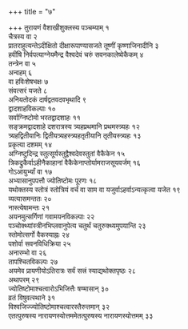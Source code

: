 +++
title = "७"

+++
तुरायणं वैशाखीशुक्लस्य पञ्चम्याम् १  
चैत्रस्य वा २  
प्रातराहुत्यन्तेऽदीक्षितो दीक्षारूपाण्यासजते तूष्णीं कृष्णाजिनादीनि ३  
हवींषि निर्वपत्याग्नेयमैन्द्र वैश्वदेवं चरुं सवनकालेष्वेकैकम् ४  
तन्त्रेन वा ५  
अन्वहम् ६  
वा हविःशेषभक्षः ७  
संवत्सरं यजते ८  
अनियतोदकं दार्षद्वतवदवभृथादि ९  
द्वादशाहविकल्पाः १०  
सर्वाग्निष्टोमो भरतद्वादशाहः ११  
सङ्क्रमद्वादशाहे दशरात्रस्य त्र्यहप्रथमानि प्रथमस्त्र्यहः १२  
त्र्यहद्वितीयानिः द्वितीयत्र्यहस्त्र्यहतृतीयानि तृतीयस्त्र्यहः १३  
प्रकृत्या दशमम् १४  
अग्निष्टुदिन्द्र स्तुत्सूर्यस्तुद्वैश्वदेवस्तुतां वैकैकेन १५  
त्रिकद्रुकैर्वाऽहीनैकाहानां वैकैकेनाप्तोर्यामराजसूयवर्जम् १६  
गोऽआयुर्भ्यां वा १७  
अभ्यासानुपपत्तौ ज्योतिष्टोमः पूरणः १८  
यथोक्तस्य स्तोत्रं स्तोत्रियं वर्चं वा साम वा यजुर्वाऽहर्वाऽन्यत्कृत्वा यजेत १९  
व्यत्यासमन्ततः २०  
नास्त्येषामन्तः २१  
अयनमुत्सर्गिणां गवामयनविकल्पाः २२  
पञ्चोक्थ्यांस्त्रीनभिप्लवानुपेत्य चतुर्थं चतुरुक्थ्यमुपयान्ति २३  
स्तोमोत्सर्गो वैकस्याह्नः २४  
पशोर्वा सवनविधिक्रिया २५  
अनारम्भो वा २६  
तापश्चितविकल्पः २७  
अयमेव प्रायणीयोऽतिरात्रः सर्वं सत्त्रं स्याद्यथोक्तपृष्ठः २८  
अथापरम् २९  
ज्योतिष्टोमाश्चत्वारोऽभिजित्तैः षण्मासान् ३०  
व्रतं विषुवत्स्थाने ३१  
विश्वजिज्ज्योतिष्टोमाश्चत्वारस्तैरुत्तमान् ३२  
एतत्पुरुषस्य नारायणस्योत्तममेतत्पुरुषस्य नारायणस्योत्तमम् ३३  
